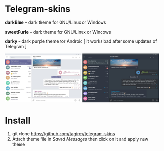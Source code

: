 # Telegram-skins

**darkBlue** – dark theme for GNU/Linux or Windows

**sweetPurle** – dark theme for GNU/Linux or Windows

**darky** – dark purple theme for Android [ it works bad after some updates of Telegram ]

![](preview.jpg)

# Install

1. git clone https://github.com/tagirov/telegram-skins
2. Attach theme file in *Saved Messages* then click on it and apply new theme
